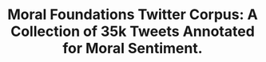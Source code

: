 ---
name: moral_foundations_twitter_corpus
title: "Moral Foundations Twitter Corpus: A Collection of 35k Tweets Annotated for Moral Sentiment."
authors: "Hoover, Joe, Gwenyth Portillo-Wightman, Leigh Yeh, Shreya Havaldar, Aida Mostafazadeh Davani, Ying Lin, Brendan Kennedy, et al."
year: ""
permalink: /datasets/moral_foundations_twitter_corpus/
tasks:
- moral_sentiment_analysis
---